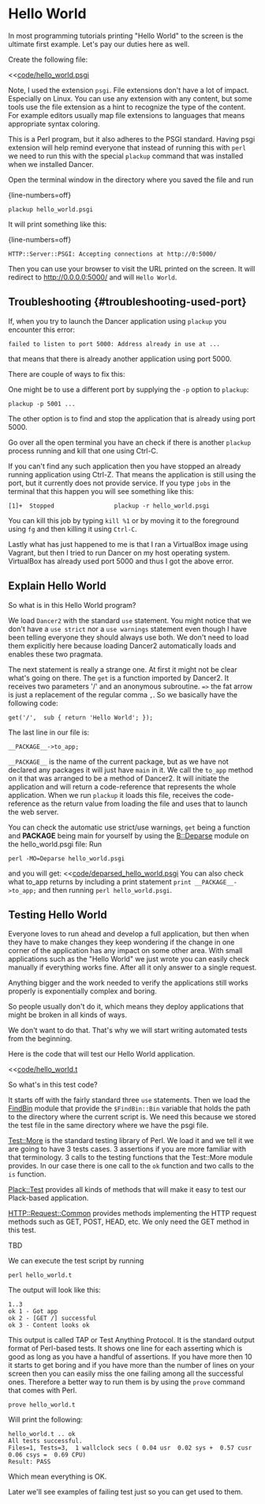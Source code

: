 # Hello World

In most programming tutorials printing "Hello World" to the screen is the ultimate first example. Let's pay our duties here as well.

Create the following file:

<<[code/hello_world.psgi](code/hello_world.psgi)

Note, I used the extension `psgi`. File extensions don't have a lot of impact. Especially on Linux.
You can use any extension with any content, but some tools use the file extension as a hint to recognize
the type of the content. For example editors usually map file extensions to languages that means appropriate
syntax coloring.

This is a Perl program, but it also adheres to the PSGI standard.
Having psgi extension will help remind everyone that instead of running this with `perl` we need
to run this with the special `plackup` command that was installed when we installed Dancer.

Open the terminal window in the directory where you saved the file and run

{line-numbers=off}
```
plackup hello_world.psgi
```

It will print something like this:

{line-numbers=off}
```
HTTP::Server::PSGI: Accepting connections at http://0:5000/
```

Then you can use your browser to visit the URL printed on the screen. It will redirect to http://0.0.0.0:5000/
and will `Hello World`.

## Troubleshooting {#troubleshooting-used-port}

If, when you try to launch the Dancer application using `plackup` you encounter this error:

```
failed to listen to port 5000: Address already in use at ...
```

that means that there is already another application using port 5000.

There are couple of ways to fix this:

One might be to use a different port by supplying the `-p` option to `plackup`:

```
plackup -p 5001 ...
```

The other option is to find and stop the application that is already using port 5000.

Go over all the open terminal you have an check if there is another `plackup` process running and kill that one using Ctrl-C.

If you can't find any such application then you have stopped an already running application using Ctrl-Z. That means the application
is still using the port, but it currently does not provide service. If you type `jobs` in the terminal that this happen
you will see something like this:

```
[1]+  Stopped                 plackup -r hello_world.psgi
```

You can kill this job by typing `kill %1` or by moving it to the foreground using `fg` and then killing it using `Ctrl-C`.

Lastly what has just happened to me is that I ran a VirtualBox image using Vagrant, but then I tried to run Dancer on my host
operating system. VirtualBox has already used port 5000 and thus I got the above error.

## Explain Hello World

So what is in this Hello World program?

We load `Dancer2` with the standard `use` statement.
You might notice that we don't have a `use strict` nor a `use warnings` statement even though I have been telling everyone they should always use both.
We don't need to load them explicitly here because loading Dancer2 automatically loads and enables these two pragmata.

The next statement is really a strange one. At first it might not be clear what's going on there. The `get` is a function imported by Dancer2.
It receives two parameters '/' and an anonymous subroutine. `=>` the fat arrow is just a replacement of the regular comma `,`.
So we basically have the following code:

```
get('/',  sub { return 'Hello World'; });
```

The last line  in our file is:

```
__PACKAGE__->to_app;
```

`__PACKAGE__` is the name of the current package, but as we have not declared any packages it will just have `main` in it.
We call the `to_app` method on it that was arranged to be a method of Dancer2. It will initiate the application and will return
a code-reference that represents the whole application. When we run `plackup` it loads this file, receives the code-reference as the
return value from loading the file and uses that to launch the web server.


You can check the automatic use strict/use warnings, `get` being a function and __PACKAGE__ being main for yourself by using the [B::Deparse](https://metacpan.org/pod/B::Deparse) module on the hello_world.psgi file:
Run 
```
perl -MO=Deparse hello_world.psgi
```
and you will get:
<<[code/deparsed_hello_world.psgi](code/deparsed_hello_world.psgi)
You can also check what to_app returns by including a print statement `print __PACKAGE__->to_app;` and then running `perl hello_world.psgi`.


## Testing Hello World

Everyone loves to run ahead and develop a full application, but then when they have to make changes they keep wondering if the
change in one corner of the application has any impact on some other area. With small applications such as the "Hello World"
we just wrote you can easily check manually if everything works fine. After all it only answer to a single request.

Anything bigger and the work needed to verify the applications still works properly is exponentially complex and boring.

So people usually don't do it, which means they deploy applications that might be broken in all kinds of ways.

We don't want to do that. That's why we will start writing automated tests from the beginning.

Here is the code that will test our Hello World application.

<<[code/hello_world.t](code/hello_world.t)

So what's in this test code?

It starts off with the fairly standard three `use` statements. Then we load the [FindBin](https://metacpan.org/pod/FindBin) module that provide the
`$FindBin::Bin` variable that holds the path to the directory where the current script is. We need this because
we stored the test file in the same directory where we have the psgi file. 

[Test::More](https://metacpan.org/pod/Test::More) is  the standard testing library of Perl. We load it and we tell it we are going to have 3 tests cases.
3 assertions if you are more familiar with that terminology. 3 calls to the testing functions that the Test::More
module provides. In our case there is one call to the `ok` function and two calls to the `is` function.

[Plack::Test](https://metacpan.org/pod/Plack::Test) provides all kinds of methods that will make it easy to test our Plack-based application.


[HTTP::Request::Common](https://metacpan.org/pod/HTTP::Request::Common) provides methods implementing the HTTP request methods such as GET, POST, HEAD, etc.
We only need the GET method in this test.

TBD

We can execute the test script by running

```
perl hello_world.t
```

The output will look like this:

```
1..3
ok 1 - Got app
ok 2 - [GET /] successful
ok 3 - Content looks ok
```

This output is called TAP or Test Anything Protocol. It is the standard output format of Perl-based tests. It shows one line for each asserting which is good
as long as you have a handful of assertions. If you have more then 10 it starts to get boring and if you have more than the number of lines on your screen then
you can easily miss the one failing among all the successful ones. Therefore a better way to run them is by using the `prove` command that comes with Perl.

```
prove hello_world.t
```

Will print the following:

```
hello_world.t .. ok
All tests successful.
Files=1, Tests=3,  1 wallclock secs ( 0.04 usr  0.02 sys +  0.57 cusr  0.06 csys =  0.69 CPU)
Result: PASS
```

Which mean everything is OK.

Later we'll see examples of failing test just so you can get used to them.

